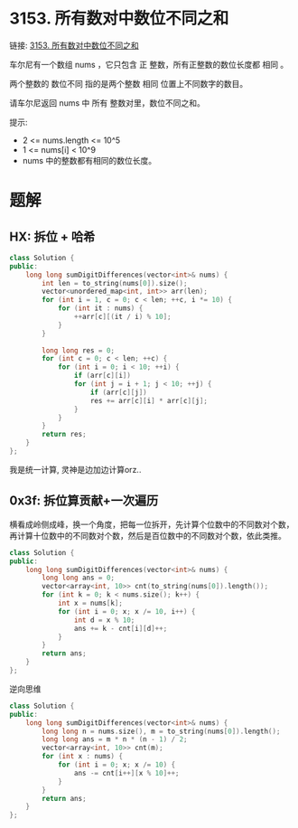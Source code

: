 # 3153. 所有数对中数位不同之和
链接: [3153. 所有数对中数位不同之和](https://leetcode.cn/problems/sum-of-digit-differences-of-all-pairs/)

车尔尼有一个数组 nums ，它只包含 正 整数，所有正整数的数位长度都 相同 。

两个整数的 数位不同 指的是两个整数 相同 位置上不同数字的数目。

请车尔尼返回 nums 中 所有 整数对里，数位不同之和。

提示:
- 2 <= nums.length <= 10^5
- 1 <= nums[i] < 10^9
- nums 中的整数都有相同的数位长度。

# 题解
## HX: 拆位 + 哈希

```C++
class Solution {
public:
    long long sumDigitDifferences(vector<int>& nums) {
        int len = to_string(nums[0]).size();
        vector<unordered_map<int, int>> arr(len);
        for (int i = 1, c = 0; c < len; ++c, i *= 10) {
            for (int it : nums) {
                ++arr[c][(it / i) % 10];
            }
        }
        
        long long res = 0;
        for (int c = 0; c < len; ++c) {
            for (int i = 0; i < 10; ++i) {
                if (arr[c][i])
                for (int j = i + 1; j < 10; ++j) {
                    if (arr[c][j])
                    res += arr[c][i] * arr[c][j];
                }
            }
        }
        return res;
    }
};
```

我是统一计算, 灵神是边加边计算orz..

## 0x3f: 拆位算贡献+一次遍历
横看成岭侧成峰，换一个角度，把每一位拆开，先计算个位数中的不同数对个数，再计算十位数中的不同数对个数，然后是百位数中的不同数对个数，依此类推。


```C++
class Solution {
public:
    long long sumDigitDifferences(vector<int>& nums) {
        long long ans = 0;
        vector<array<int, 10>> cnt(to_string(nums[0]).length());
        for (int k = 0; k < nums.size(); k++) {
            int x = nums[k];
            for (int i = 0; x; x /= 10, i++) {
                int d = x % 10;
                ans += k - cnt[i][d]++;
            }
        }
        return ans;
    }
};
```

逆向思维

```C++
class Solution {
public:
    long long sumDigitDifferences(vector<int>& nums) {
        long long n = nums.size(), m = to_string(nums[0]).length();
        long long ans = m * n * (n - 1) / 2;
        vector<array<int, 10>> cnt(m);
        for (int x : nums) {
            for (int i = 0; x; x /= 10) {
                ans -= cnt[i++][x % 10]++;
            }
        }
        return ans;
    }
};
```
